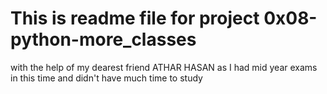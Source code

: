 # This is readme file for project 0x08-python-more_classes
 with the help of my dearest friend ATHAR HASAN
 as I had mid year exams in this time and didn't have much time to study